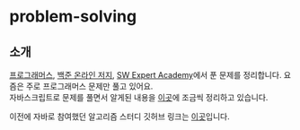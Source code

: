 # problem-solving

## 소개

[프로그래머스](https://programmers.co.kr/), [백준 온라인 저지](https://www.acmicpc.net/), [SW Expert Academy](https://swexpertacademy.com/main/main.do)에서 푼 문제를 정리합니다. 요즘은 주로 프로그래머스 문제만 풀고 있어요.  
자바스크립트로 문제를 풀면서 알게된 내용을 [이곳](https://anottrx.github.io/study/javascript_algorithm/)에 조금씩 정리하고 있습니다.

이전에 자바로 참여했던 알고리즘 스터디 깃허브 링크는 [이곳](https://github.com/SSAFY-11-Algorithm-Study/AlgorithmStudy)입니다.      


<br />
<br />
